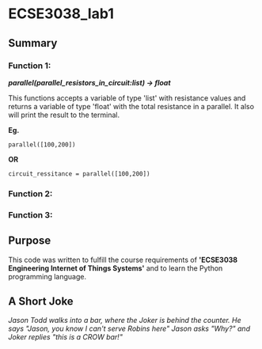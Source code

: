 # ECSE3038_lab1 

 ## Summary

### Function 1: 
***parallel(parallel_resistors_in_circuit:list) -> float***

This functions accepts a variable of type 'list' with resistance values and returns a variable of type 'float' with the total resistance in a parallel. It also will print the result to the terminal. 

**Eg.**  

    parallel([100,200])  
         
**OR** 

    circuit_ressitance = parallel([100,200])

### Function 2: 



### Function 3: 


## Purpose 

This code was written to fulfill the course requirements of **'ECSE3038 Engineering Internet of Things Systems'** and to learn the Python programming language.  

## A Short Joke 

*Jason Todd walks into a bar, where the Joker is behind the counter. 
He says "Jason, you know I can't serve Robins here"
Jason asks "Why?" 
and Joker replies "this is a CROW bar!"*






